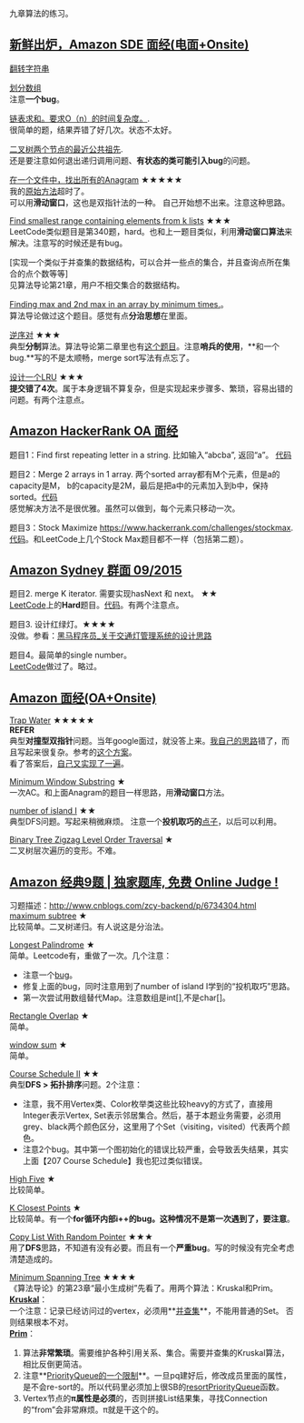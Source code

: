 九章算法的练习。  

## [新鲜出炉，Amazon SDE 面经(电面+Onsite)](http://www.jiuzhang.com/qa/3896/)  
[翻转字符串](https://github.com/zhuxiuwei/algo/blob/master/src/lintcode/round1/P053_ReverseWordsInAString.java)  
  
[划分数组](https://github.com/zhuxiuwei/algo/blob/master/src/lintcode/round1/P031_PartitionArray.java)  
注意**一个bug**。  

[链表求和。要求O（n）的时间复杂度。](https://github.com/zhuxiuwei/algo/blob/master/src/lintcode/round1/P167_AddTwoNumbers.java).  
很简单的题，结果弄错了好几次。状态不太好。  

[二叉树两个节点的最近公共祖先](https://github.com/zhuxiuwei/algo/blob/master/src/lintcode/round1/P088_LowestCommonAncestor.java).  
还是要注意如何退出递归调用问题、**有状态的类可能引入bug**的问题。  

[在一个文件中，找出所有的Anagram](https://github.com/zhuxiuwei/algo/blob/master/src/LeetCode/round1/easy/P438_FindAllAnagramsInAString.java) ★★★★★  
我的[原始方法](https://github.com/zhuxiuwei/algo/blob/master/src/LeetCode/round1/easy/P438_FindAllAnagramsInAString.java#L81)超时了。  
可以用**滑动窗口**，这也是双指针法的一种。 自己开始想不出来。注意这种思路。  

[Find smallest range containing elements from k lists](https://github.com/zhuxiuwei/algo/blob/master/src/LeetCode/round1/hard/P340_LongestSubstringWithAtMostKDistinctCharacters.java) ★★★  
LeetCode类似题目是第340题，hard。也和上一题目类似，利用**滑动窗口算法**来解决。注意写的时候还是有bug。  

[实现一个类似于并查集的数据结构，可以合并一些点的集合，并且查询点所在集合的点个数等等]  
见算法导论第21章，用户不相交集合的数据结构。  

[Finding max and 2nd max in an array by minimum times.](https://github.com/zhuxiuwei/algo/blob/master/src/study/interview/jiuzhang/FindMax2ndMaxInArray.java)。  
算法导论做过这个题目。感觉有点**分治思想**在里面。  

[逆序对](https://github.com/zhuxiuwei/algo/blob/master/src/lintcode/round1/P532_ReversePairs.java) ★★★  
典型**分制**算法。算法导论第二章里也有[这个题目](https://github.com/zhuxiuwei/CLRS/blob/master/src/chap02_GettingStarted/Thinks24_Inversion_NiXuDui.java)。注意**哨兵的使用**，**和一个bug.**写的不是太顺畅，merge sort写法有点忘了。  

[设计一个LRU](https://github.com/zhuxiuwei/algo/blob/master/src/LeetCode/round1/hard/P146_LRUCache.java) ★★★  
**提交错了4次**。属于本身逻辑不算复杂，但是实现起来步骤多、繁琐，容易出错的问题。有两个注意点。  

## [Amazon HackerRank OA 面经](http://www.jiuzhang.com/qa/748/)  
题目1：Find first repeating letter in a string. 比如输入“abcba”, 返回“a”。 [代码](https://github.com/zhuxiuwei/algo/blob/master/src/study/interview/jiuzhang/FindFirstRepeatingLetterInAString.java)  

题目2：Merge 2 arrays in 1 array. 两个sorted array都有M个元素，但是a的capacity是M， b的capacity是2M，最后是把a中的元素加入到b中，保持sorted。[代码](https://github.com/zhuxiuwei/algo/blob/master/src/study/interview/jiuzhang/Merge2ArraysInto1Array.java)  
感觉解决方法不是很优雅。虽然可以做到，每个元素只移动一次。  

题目3：Stock Maximize https://www.hackerrank.com/challenges/stockmax.  
[代码](https://github.com/zhuxiuwei/algo/blob/master/src/study/interview/jiuzhang/StockMax.java)。和LeetCode上几个Stock Max题目都不一样（包括第二题）。  

## [Amazon Sydney 群面 09/2015](http://www.jiuzhang.com/qa/1009/)  
题目2. merge K iterator. 需要实现hasNext 和 next。 ★★  
[LeetCode](https://leetcode.com/problems/merge-k-sorted-lists/#/description)上的**Hard**题目。[代码](https://github.com/zhuxiuwei/algo/blob/master/src/LeetCode/round1/hard/P023_MergeKSortedLists.java)。有两个注意点。  

题目3. 设计红绿灯。★★★★  
没做。参看：[黑马程序员_关于交通灯管理系统的设计思路](http://blog.csdn.net/jijinhui1986/article/details/17844351)  

题目4。最简单的single number。  
[LeetCode](https://github.com/zhuxiuwei/algo/blob/master/src/LeetCode/round1/easy/P136_SingleNumber.java)做过了。略过。  

## [Amazon 面经(OA+Onsite)](http://www.jiuzhang.com/qa/2623/)
[Trap Water](https://github.com/zhuxiuwei/algo/blob/master/src/LeetCode/round1/hard/P042_TrappingRainWater.java) ★★★★★  
**REFER**  
典型**对撞型双指针**问题。当年google面过，就没答上来。[我自己的思路](https://github.com/zhuxiuwei/algo/blob/master/src/LeetCode/round1/hard/P042_TrappingRainWater.java#L47)错了，而且写起来很复杂。参考的[这个方案](https://discuss.leetcode.com/topic/3016/share-my-short-solution)。  
看了答案后，[自己又实现了一遍](https://github.com/zhuxiuwei/algo/blob/master/src/study/interview/jiuzhang/TrapWater1.java)。  

[Minimum Window Substring](https://github.com/zhuxiuwei/algo/blob/master/src/LeetCode/round1/hard/P076_MinimumWindowSubstring.java) ★  
一次AC。和上面Anagram的题目一样思路，用**滑动窗口**方法。  

[number of island I](https://github.com/zhuxiuwei/algo/blob/master/src/LeetCode/round1/medium/P200_NumberOfIslands.java) ★★  
典型DFS问题。写起来稍微麻烦。 注意一个**投机取巧的**[点子](https://github.com/zhuxiuwei/algo/blob/master/src/LeetCode/round1/medium/P200_NumberOfIslands.java#L80)，以后可以利用。  

[Binary Tree Zigzag Level Order Traversal](https://github.com/zhuxiuwei/algo/blob/master/src/LeetCode/round1/medium/P103_BinaryTreeZigzagLevelOrderTraversal.java) ★  
二叉树层次遍历的变形。不难。  

## [Amazon 经典9题 | 独家题库, 免费 Online Judge !](https://mp.weixin.qq.com/s?__biz=MzA5MzE4MjgyMw==&mid=2649456518&idx=1&sn=1357066e1910ce736804fef716511af1&chksm=887e118ebf0998986ff9455c00e7dd76a2f20ddb76719f5787da1958938cc53cd5cde0838c97&mpshare=1&scene=1&srcid=03176Lr2wNzzdXnbczqd5Rt5&key=5657e61c2ec7753dd17978d58491302bd6abe854dfb2438ad09c292e55b6717bd174d5bb9f49aab3eb7edfb7b1fbcd1383bd01894017b5da7563d754126cecdd8ffbcc02c72c99607f8f7e342bd15cc7&ascene=0&uin=MTUyMzg3NjAwMA%3D%3D&devicetype=iMac+MacBookAir7%2C1+OSX+OSX+10.12.3+build(16D32)&version=12020010&nettype=WIFI&fontScale=100&pass_ticket=0AiIToHJN8yqpuqRAsA5PaaQMJr8KtvlnZ2EqkX0zx%2BEZweRvHKyF%2ByjmycpUbVn)  
习题描述：http://www.cnblogs.com/zcy-backend/p/6734304.html  
[maximum subtree](https://github.com/zhuxiuwei/algo/blob/master/src/study/interview/jiuzhang/Ama9Ti_MaximumSubtree.java) ★  
比较简单。二叉树递归。有人说这是分治法。  

[Longest Palindrome](https://github.com/zhuxiuwei/algo/blob/master/src/study/interview/jiuzhang/Ama9Ti_LongestPalindrome.java) ★  
简单。Leetcode有，重做了一次。几个注意：  
* 注意一个[bug](https://github.com/zhuxiuwei/algo/blob/master/src/study/interview/jiuzhang/Ama9Ti_LongestPalindrome.java#L40)。  
* 修复上面的bug，同时注意用到了number of island I学到的“投机取巧”思路。  
* 第一次尝试用数组替代Map。注意数组是int[],不是char[]。  

[Rectangle Overlap](https://github.com/zhuxiuwei/algo/blob/master/src/study/interview/jiuzhang/Ama9Ti_RectangleOverlap.java) ★  
简单。  

[window sum](https://github.com/zhuxiuwei/algo/blob/master/src/study/interview/jiuzhang/Ama9Ti_WindowSum.java) ★  
简单。  

[Course Schedule II](https://github.com/zhuxiuwei/algo/blob/master/src/LeetCode/round1/medium/P210_CourseScheduleII.java) ★★  
典型**DFS > 拓扑排序**问题。2个注意：  
* 注意，我不用Vertex类、Color枚举类这些比较heavy的方式了，直接用Integer表示Vertex, Set<Integer>表示邻居集合。然后，基于本题业务需要，必须用grey、black两个颜色区分，这里用了个Set（visiting，visited）代表两个颜色。  
* 注意2个bug。其中第一个图初始化的错误比较严重，会导致丢失结果，其实上面【207 Course Schedule】我也犯过类似错误。  

[High Five](https://github.com/zhuxiuwei/algo/blob/master/src/study/interview/jiuzhang/Ama9Ti_HighFive.java) ★  
比较简单。  

[K Closest Points](https://github.com/zhuxiuwei/algo/blob/master/src/study/interview/jiuzhang/Ama9Ti_KClosestPoints.java) ★  
比较简单。有一个**for循环内部i++的bug。这种情况不是第一次遇到了，要注意**。  

[Copy List With Random Pointer](https://github.com/zhuxiuwei/algo/blob/master/src/LeetCode/round1/medium/P138_CopyListWithRandomPointer.java) ★★★  
用了**DFS**思路，不知道有没有必要。而且有一个**严重bug**。写的时候没有完全考虑清楚造成的。 

[Minimum Spanning Tree](https://github.com/zhuxiuwei/algo/blob/master/src/LeetCode/round1/medium/Ama9Ti_MinimumSpanningTree.java) ★★★★  
《算法导论》的第23章“最小生成树”先看了。用两个算法：Kruskal和Prim。  
**[Kruskal](https://github.com/zhuxiuwei/algo/blob/master/src/LeetCode/round1/medium/Ama9Ti_MinimumSpanningTree.java#L31)**：  
一个注意：记录已经访问过的vertex，必须用**[并查集](https://github.com/zhuxiuwei/CLRS/blob/master/src/chap21_DisjointSets/DisjointSetForest.java)**，不能用普通的Set。 否则结果根本不对。  
**[Prim](https://github.com/zhuxiuwei/algo/blob/master/src/LeetCode/round1/medium/Ama9Ti_MinimumSpanningTree.java#L75)**：  
1. 算法**非常繁琐**。需要维护各种引用关系、集合。需要并查集的Kruskal算法，相比反倒更简洁。  
2. 注意**[PriorityQueue的一个限制](https://stackoverflow.com/questions/1871253/updating-java-priorityqueue-when-its-elements-change-priority)**。一旦pq建好后，修改成员里面的属性，是不会re-sort的。所以代码里必须加上很SB的[resortPriorityQueue](https://github.com/zhuxiuwei/algo/blob/master/src/LeetCode/round1/medium/Ama9Ti_MinimumSpanningTree.java#L175)函数。  
3. Vertex节点的**π属性是必须**的，否则拼接List<Connection>结果集，寻找Connection的“from”会非常麻烦。π就是干这个的。  

